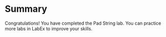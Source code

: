 # Summary

Congratulations! You have completed the Pad String lab. You can practice more labs in LabEx to improve your skills.
